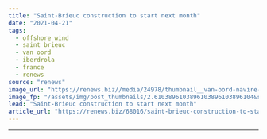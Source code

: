 ```yaml
---
title: "Saint-Brieuc construction to start next month"
date: "2021-04-21"
tags: 
  - offshore wind
  - saint brieuc
  - van oord
  - iberdrola
  - france
  - renews
source: "renews"
image_url: "https://renews.biz//media/24978/thumbnail__van-oord-navire-dinstallation-aeolus-crédit-van-oord-1.jpg?mode=crop&width=770&heightratio=0.6103896103896103896103896104&slimmage=true"
image_fp: "/assets/img/post_thumbnails/2.6103896103896103896103896104&slimmage=true"
lead: "Saint-Brieuc construction to start next month"
article_url: "https://renews.biz/68016/saint-brieuc-construction-to-start-next-month/"
---
```


---
